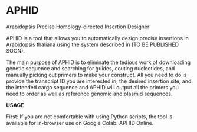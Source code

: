 # APHID
Arabidopsis Precise Homology-directed Insertion Designer

APHID is a tool that allows you to automatically design precise insertions in Arabidopsis thaliana using the system described in (TO BE PUBLISHED SOON).

The main purpose of APHID is to eliminate the tedious work of downloading genetic sequence and searching for guides, couting nucleotides, and manually picking out primers to make your construct. All you need to do is provide the transcript ID you are interested in, the desired insertion site, and the intended cargo sequence and APHID will output all the primers you need to order as well as reference genomic and plasmid sequences.

**USAGE** 

First: If you are not comfortable with using Python scripts, the tool is available for in-browser use on Google Colab: APHID Online.

